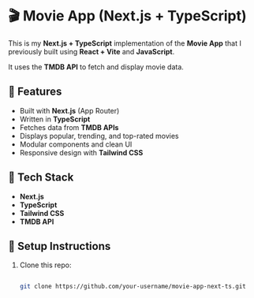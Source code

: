 # 🎬 Movie App (Next.js + TypeScript)

This is my **Next.js + TypeScript** implementation of the **Movie App** that I previously built using **React + Vite** and **JavaScript**.

It uses the **TMDB API** to fetch and display movie data.

## 🚀 Features

- Built with **Next.js** (App Router)
- Written in **TypeScript**
- Fetches data from **TMDB APIs**
- Displays popular, trending, and top-rated movies
- Modular components and clean UI
- Responsive design with **Tailwind CSS**

## 🔧 Tech Stack

- **Next.js**
- **TypeScript**
- **Tailwind CSS**
- **TMDB API**

## 🔑 Setup Instructions

1. Clone this repo:

   ```bash

   git clone https://github.com/your-username/movie-app-next-ts.git
   ```
